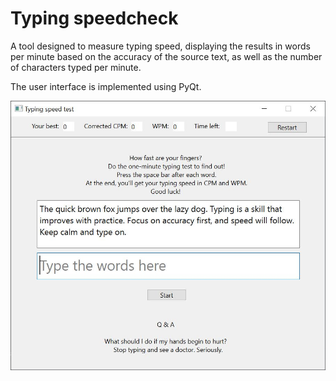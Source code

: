 <h1>Typing speedcheck</h1>
  <p>A tool designed to measure typing speed, displaying the results in words per minute based on the accuracy of the source text, as well as the number of characters typed per minute. </p>
    <p>The user interface is implemented using PyQt.</p>
<img src="/preview.JPG">

